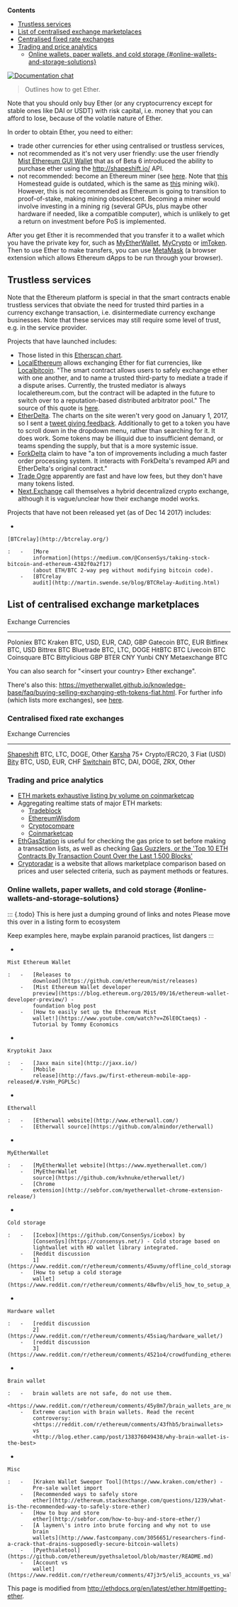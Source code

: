 <!-- START doctoc generated TOC please keep comment here to allow auto update -->
<!-- DON'T EDIT THIS SECTION, INSTEAD RE-RUN doctoc TO UPDATE -->
**Contents**

- [Trustless services](#trustless-services)
- [List of centralised exchange marketplaces](#list-of-centralised-exchange-marketplaces)
- [Centralised fixed rate exchanges](#centralised-fixed-rate-exchanges)
- [Trading and price analytics](#trading-and-price-analytics)
  - [Online wallets, paper wallets, and cold storage {#online-wallets-and-storage-solutions}](#online-wallets-paper-wallets-and-cold-storage-online-wallets-and-storage-solutions)

<!-- END doctoc generated TOC please keep comment here to allow auto update -->




[![Documentation
chat](https://img.shields.io/badge/gitter-Docs%20chat-4AB495.svg)](https://gitter.im/ethereum/documentation)

> Outlines how to get Ether.

Note that you should only buy Ether (or any cryptocurrency except for
stable ones like DAI or USDT) with risk capital, i.e. money that you can
afford to lose, because of the volatile nature of Ether.

In order to obtain Ether, you need to either:

-   trade other currencies for ether using centralised or trustless
    services,
-   not recommended as it\'s not very user friendly: use the user
    friendly [Mist Ethereum GUI
    Wallet](https://github.com/ethereum/mist/releases) that as of Beta 6
    introduced the ability to purchase ether using the
    <http://shapeshift.io/> API.
-   not recommended: become an Ethereum miner (see
    [here](https://forum.ethereum.org/discussion/8886/quick-start-guide-to-mine-ethereum/p1).
    Note that
    [this](https://ethereum-homestead.readthedocs.io/en/latest/mining.html)
    Homestead guide is outdated, which is the same as
    [this](https://github.com/ethereum/wiki/wiki/Mining) mining wiki).
    However, this is not recommended as Ethereum is going to transition
    to proof-of-stake, making mining obsolescent. Becoming a miner would
    involve investing in a mining rig (several GPUs, plus maybe other
    hardware if needed, like a compatible computer), which is unlikely
    to get a return on investment before PoS is implemented.

After you get Ether it is recommended that you transfer it to a wallet
which you have the private key for, such as
[MyEtherWallet](https://myetherwallet.com),
[MyCrypto](https://www.mycrypto.com/) or [imToken](https://www.token.im/). Then to use Ether to make
transfers, you can use [MetaMask](https://metamask.io/) (a browser extension which
allows Ethereum dApps to be run through your browser).

## Trustless services

Note that the Ethereum platform is special in that the smart contracts
enable trustless services that obviate the need for trusted third
parties in a currency exchange transaction, i.e. disintermediate
currency exchange businesses. Note that these services may still require
some level of trust, e.g. in the service provider.

Projects that have launched includes:

-   Those listed in this [Etherscan
    chart](<https://etherscan.io/stat/dextracker>).
-   [LocalEthereum](https://localethereum.com/) allows exchanging Ether
    for fiat currencies, like [Localbitcoin](https://Localbitcoin.com/).
    \"The smart contract allows users to safely exchange ether with one
    another, and to name a trusted third-party to mediate a trade if a
    dispute arises. Currently, the trusted mediator is always
    localethereum.com, but the contract will be adapted in the future to
    switch over to a reputation-based distributed arbitrator pool.\" The
    source of this quote is
    [here](https://blog.localethereum.com/how-our-escrow-smart-contract-works/).
-   [EtherDelta](https://etherdelta.com). The
    charts on the site weren\'t very good on January 1, 2017, so I sent
    a [tweet giving
    feedback](https://twitter.com/JamesCRay01/status/953101168669999104).
    Additionally to get to a token you have to scroll down in the 
    dropdown menu, rather than searching for it.
    It does work. Some tokens may be illiquid due to insufficient demand,
    or teams spending the supply, but that is a more systemic issue.
-   [ForkDelta](https://forkdelta.github.io) claim to have \"a ton of
    improvements including a much faster order processing system. It
    interacts with ForkDelta\'s revamped API and EtherDelta\'s original
    contract.\"
-   [Trade Ogre](https://tradeogre.com/markets) apparently are fast and
    have low fees, but they don\'t have many tokens listed.
-   [Next.Exchange](https://next.exchange/) call themselves a hybrid
    decentralized crypto exchange, although it is vague/unclear how
    their exchange model works.

Projects that have not been released yet (as of Dec 14 2017) includes:

-   

    [BTCrelay](http://btcrelay.org/)

    :   -   [More
            information](https://medium.com/@ConsenSys/taking-stock-bitcoin-and-ethereum-4382f0a2f17)
            (about ETH/BTC 2-way peg without modifying bitcoin code).
        -   [BTCrelay
            audit](http://martin.swende.se/blog/BTCRelay-Auditing.html)

## List of centralised exchange marketplaces

  Exchange       Currencies
  -------------- -------------------------
  Poloniex       BTC
  Kraken         BTC, USD, EUR, CAD, GBP
  Gatecoin       BTC, EUR
  Bitfinex       BTC, USD
  Bittrex        BTC
  Bluetrade      BTC, LTC, DOGE
  HitBTC         BTC
  Livecoin       BTC
  Coinsquare     BTC
  Bittylicious   GBP
  BTER           CNY
  Yunbi          CNY
  Metaexchange   BTC

You can also search for \"\<insert your country\> Ether exchange\".

There\'s also this:
<https://myetherwallet.github.io/knowledge-base/faq/buying-selling-exchanging-eth-tokens-fiat.html>.
For further info (which lists more exchanges), see
[here](https://github.com/ethereum/wiki/wiki/Getting-Ether:-further-info).

### Centralised fixed rate exchanges

  Exchange                       Currencies
  ------------------------------ --------------------------------
  [Shapeshift](shapeshift.io)    BTC, LTC, DOGE, Other
  [Karsha](https://karsha.biz)   75+ Crypto/ERC20, 3 Fiat (USD)
  [Bity](https://bity.com)       BTC, USD, EUR, CHF
  [Switchain](switchain.com)     BTC, DAI, DOGE, ZRX, Other

### Trading and price analytics

-   [ETH markets exhaustive listing by volume on
    coinmarketcap](https://coinmarketcap.com/currencies/ethereum/#markets)
-   Aggregating realtime stats of major ETH markets:
    -   [Tradeblock](https://tradeblock.com/ethereum)
    -   [EthereumWisdom](http://ethereumwisdom.com)
    -   [Cryptocompare](https://www.cryptocompare.com/coins/eth/overview)
    -   [Coinmarketcap](https://coinmarketcap.com/currencies/ethereum/)
-   [EthGasStation](https://ethgasstation.info) is useful for checking
    the gas price to set before making a transaction lists, as well as
    checking [Gas Guzzlers, or the \'Top 10 ETH Contracts By Transaction
    Count Over the Last 1,500
    Blocks\'](https://ethgasstation.info/gasguzzlers.php)
-   [Cryptoradar](https://cryptoradar.co/buy-ethereum) is a website that allows marketplace comparison based on 
    prices and user selected criteria, such as payment methods or features.

### Online wallets, paper wallets, and cold storage {#online-wallets-and-storage-solutions}

::: {.todo}
This is here just a dumping ground of links and notes Please move this
over in a listing form to ecosystem

Keep examples here, maybe explain paranoid practices, list dangers
:::

-   

    Mist Ethereum Wallet

    :   -   [Releases to
            download](https://github.com/ethereum/mist/releases)
        -   [Mist Ethereum Wallet developer
            preview](https://blog.ethereum.org/2015/09/16/ethereum-wallet-developer-preview/) -
            foundation blog post
        -   [How to easily set up the Ethereum Mist
            wallet!](https://www.youtube.com/watch?v=Z6lE0Ctaeqs) -
            Tutorial by Tommy Economics

-   

    Kryptokit Jaxx

    :   -   [Jaxx main site](http://jaxx.io/)
        -   [Mobile
            release](http://favs.pw/first-ethereum-mobile-app-released/#.VsHn_PGPL5c)

-   

    Etherwall

    :   -   [Etherwall website](http://www.etherwall.com/)
        -   [Etherwall source](https://github.com/almindor/etherwall)

-   

    MyEtherWallet

    :   -   [MyEtherWallet website](https://www.myetherwallet.com/)
        -   [MyEtherWallet
            source](https://github.com/kvhnuke/etherwallet/)
        -   [Chrome
            extension](http://sebfor.com/myetherwallet-chrome-extension-release/)

-   

    Cold storage

    :   -   [Icebox](https://github.com/ConsenSys/icebox) by
            [ConsenSys](https://consensys.net/) - Cold storage based on
            lightwallet with HD wallet library integrated.
        -   [Reddit discussion
            1](https://www.reddit.com/r/ethereum/comments/45uvmy/offline_cold_storage_question/offline_cold_storage_question)
        -   [How to setup a cold storage
            wallet](https://www.reddit.com/r/ethereum/comments/48wfbv/eli5_how_to_setup_a_cold_storage_wallet_as/)

-   

    Hardware wallet

    :   -   [reddit discussion
            2](https://www.reddit.com/r/ethereum/comments/45siaq/hardware_wallet/)
        -   [reddit discussion
            3](https://www.reddit.com/r/ethereum/comments/4521o4/crowdfunding_ethereum_hardware_cold_storage_wallet/)

-   

    Brain wallet

    :   -   brain wallets are not safe, do not use them.
            <https://www.reddit.com/r/ethereum/comments/45y8m7/brain_wallets_are_now_generally_shunned_by/>
        -   Extreme caution with brain wallets. Read the recent
            controversy:
            <https://reddit.com/r/ethereum/comments/43fhb5/brainwallets>
            vs
            <http://blog.ether.camp/post/138376049438/why-brain-wallet-is-the-best>

-   

    Misc

    :   -   [Kraken Wallet Sweeper Tool](https://www.kraken.com/ether) -
            Pre-sale wallet import
        -   [Recommended ways to safely store
            ether](http://ethereum.stackexchange.com/questions/1239/what-is-the-recommended-way-to-safely-store-ether)
        -   [How to buy and store
            ether](http://sebfor.com/how-to-buy-and-store-ether/)
        -   [A laymen\'s intro into brute forcing and why not to use
            brain
            wallets](http://www.fastcompany.com/3056651/researchers-find-a-crack-that-drains-supposedly-secure-bitcoin-wallets)
        -   [Pyethsaletool](https://github.com/ethereum/pyethsaletool/blob/master/README.md)
        -   [Account vs
            wallet](https://www.reddit.com/r/ethereum/comments/47j3r5/eli5_accounts_vs_wallet_contracts_on_mist/)

This page is modified from http://ethdocs.org/en/latest/ether.html#getting-ether.